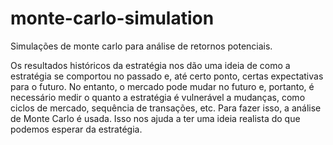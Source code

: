 # monte-carlo-simulation
Simulações de monte carlo para análise de retornos potenciais.

Os resultados históricos da estratégia nos dão uma ideia de como a estratégia se comportou no passado e, até certo ponto, certas expectativas para o futuro. No entanto, o mercado pode mudar no futuro e, portanto, é necessário medir o quanto a estratégia é vulnerável a mudanças, como ciclos de mercado, sequência de transações, etc. Para fazer isso, a análise de Monte Carlo é usada. Isso nos ajuda a ter uma ideia realista do que podemos esperar da estratégia.
